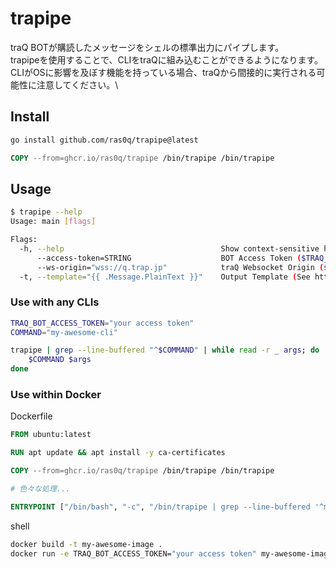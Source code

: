# trapipe

traQ BOTが購読したメッセージをシェルの標準出力にパイプします。\
trapipeを使用することで、CLIをtraQに組み込むことができるようになります。\
CLIがOSに影響を及ぼす機能を持っている場合、traQから間接的に実行される可能性に注意してください。\

## Install

```bash
go install github.com/ras0q/trapipe@latest
```

```dockerfile
COPY --from=ghcr.io/ras0q/trapipe /bin/trapipe /bin/trapipe
```

## Usage

```bash
$ trapipe --help
Usage: main [flags]

Flags:
  -h, --help                                   Show context-sensitive help.
      --access-token=STRING                    BOT Access Token ($TRAQ_BOT_ACCESS_TOKEN)
      --ws-origin="wss://q.trap.jp"            traQ Websocket Origin ($TRAQ_WS_ORIGIN)
  -t, --template="{{ .Message.PlainText }}"    Output Template (See https://pkg.go.dev/text/template)
```

### Use with any CLIs

```bash
TRAQ_BOT_ACCESS_TOKEN="your access token"
COMMAND="my-awesome-cli"

trapipe | grep --line-buffered "^$COMMAND" | while read -r _ args; do
    $COMMAND $args
done
```

### Use within Docker

Dockerfile

```dockerfile
FROM ubuntu:latest

RUN apt update && apt install -y ca-certificates

COPY --from=ghcr.io/ras0q/trapipe /bin/trapipe /bin/trapipe

# 色々な処理...

ENTRYPOINT ["/bin/bash", "-c", "/bin/trapipe | grep --line-buffered '^my-awesome-cli' | while read -r _ args; do my-awesome-cli $args; done"]
```

shell

```bash
docker build -t my-awesome-image .
docker run -e TRAQ_BOT_ACCESS_TOKEN="your access token" my-awesome-image
```
